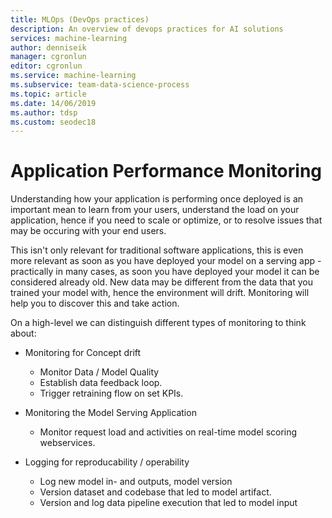 ```yaml
---
title: MLOps (DevOps practices)
description: An overview of devops practices for AI solutions
services: machine-learning
author: denniseik
manager: cgronlun
editor: cgronlun
ms.service: machine-learning
ms.subservice: team-data-science-process
ms.topic: article
ms.date: 14/06/2019
ms.author: tdsp
ms.custom: seodec18
---
```

# Application Performance Monitoring

Understanding how your application is performing once deployed is an important mean to learn from your users, understand the load on your application, hence if you need to scale or optimize, or to resolve issues that may be occuring with your end users.

This isn't only relevant for traditional software applications, this is even more relevant as soon as you have deployed your model on a serving app - practically in many cases, as soon you have deployed your model it can be considered already old. New data may be different from the data that you trained your model with, hence the environment will drift. Monitoring will help you to discover this and take action.

On a high-level we can distinguish different types of monitoring to think about:

* Monitoring for Concept drift
  * Monitor Data / Model Quality
  * Establish data feedback loop.
  * Trigger retraining flow on set KPIs.

* Monitoring the Model Serving Application
  * Monitor request load and activities on real-time model scoring webservices.

* Logging for reproducability / operability
  * Log new model in- and outputs, model version
  * Version dataset and codebase that led to model artifact.
  * Version and log data pipeline execution that led to model input
